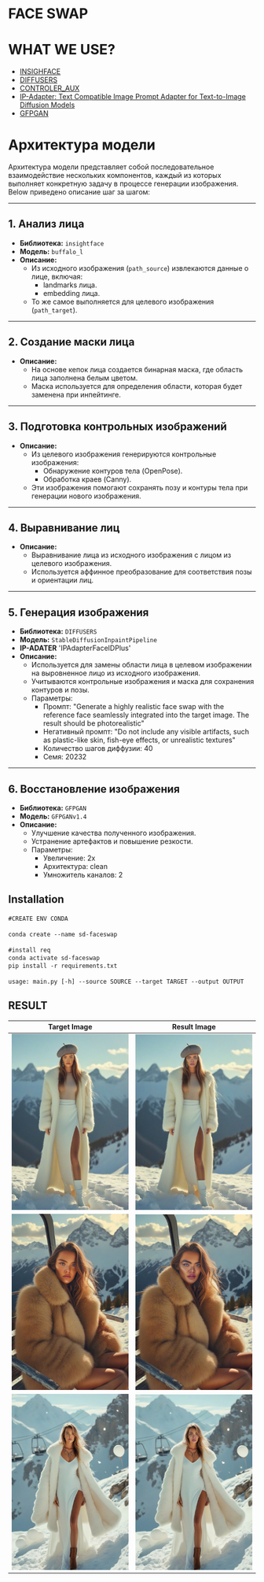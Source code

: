 # FACE SWAP
# WHAT WE USE?
- [INSIGHFACE](https://github.com/deepinsight/insightface)
- [DIFFUSERS](https://huggingface.co/docs/diffusers/index)
- [CONTROLER_AUX](https://github.com/huggingface/controlnet_aux)
- [IP-Adapter: Text Compatible Image Prompt Adapter for Text-to-Image Diffusion Models](https://github.com/tencent-ailab/IP-Adapter)
- [GFPGAN](https://github.com/TencentARC/GFPGAN)



# Архитектура модели

Архитектура модели представляет собой последовательное взаимодействие нескольких компонентов, каждый из которых выполняет конкретную задачу в процессе генерации изображения. Below приведено описание шаг за шагом:

---

## 1. **Анализ лица**
   - **Библиотека:** `insightface`
   - **Модель:** `buffalo_l`
   - **Описание:** 
     - Из исходного изображения (`path_source`) извлекаются данные о лице, включая:
       - landmarks лица.
       - embedding лица.
     - То же самое выполняется для целевого изображения (`path_target`).

---

## 2. **Создание маски лица**
   - **Описание:** 
     - На основе кепок лица создается бинарная маска, где область лица заполнена белым цветом.
     - Маска используется для определения области, которая будет заменена при инпейтинге.

---

## 3. **Подготовка контрольных изображений**
   - **Описание:** 
     - Из целевого изображения генерируются контрольные изображения:
       - Обнаружение контуров тела (OpenPose).
       - Обработка краев (Canny).
     - Эти изображения помогают сохранять позу и контуры тела при генерации нового изображения.

---

## 4. **Выравнивание лиц**
   - **Описание:** 
     - Выравнивание лица из исходного изображения с лицом из целевого изображения.
     - Используется аффинное преобразование для соответствия позы и ориентации лиц.

---

## 5. **Генерация изображения**
   - **Библиотека:** `DIFFUSERS`
   - **Модель:** `StableDiffusionInpaintPipeline`
   - **IP-ADATER** 'IPAdapterFaceIDPlus'
   - **Описание:** 
     - Используется для замены области лица в целевом изображении на выровненное лицо из исходного изображения.
     - Учитываются контрольные изображения и маска для сохранения контуров и позы.
     - Параметры:
       - Промпт: "Generate a highly realistic face swap with the reference face seamlessly integrated into the target image. The result should be photorealistic"
       - Негативный промпт: "Do not include any visible artifacts, such as plastic-like skin, fish-eye effects, or unrealistic textures"
       - Количество шагов диффузии: 40
       - Семя: 20232

---

## 6. **Восстановление изображения**
   - **Библиотека:** `GFPGAN`
   - **Модель:** `GFPGANv1.4`
   - **Описание:** 
     - Улучшение качества полученного изображения.
     - Устранение артефактов и повышение резкости.
     - Параметры:
       - Увеличение: 2x
       - Архитектура: clean
       - Умножитель каналов: 2


## Installation

```
#CREATE ENV CONDA

conda create --name sd-faceswap

#install req
conda activate sd-faceswap
pip install -r requirements.txt

usage: main.py [-h] --source SOURCE --target TARGET --output OUTPUT
```

## RESULT

| Target Image  | Result Image  |
|---------------------------------------------|---------------------------------------------|
| <img src="./target_image/1.jpg" width="400" > | <img src="./result_image/1.jpg_1.jpg.jpg" width="400" > |
| <img src="./target_image/2.jpg" width="400" > | <img src="./result_image/1.jpg_2.jpg.jpg" width="400" > |
| <img src="./target_image/3.jpg" width="400" > | <img src="./result_image/1.jpg_3.jpg.jpg" width="400" > |
